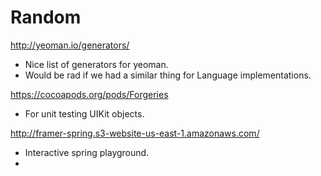 # Random

http://yeoman.io/generators/

- Nice list of generators for yeoman.
- Would be rad if we had a similar thing for Language implementations.

https://cocoapods.org/pods/Forgeries

- For unit testing UIKit objects.

http://framer-spring.s3-website-us-east-1.amazonaws.com/

- Interactive spring playground.
- 
